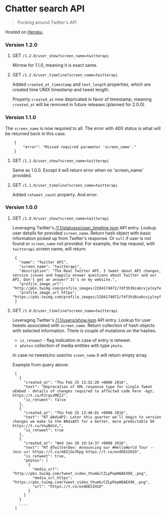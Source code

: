 # Chatter search API

> Pocking around Twitter's API

Hosted on [Heroku](https://chatter-search-api.herokuapp.com/).

### Version 1.2.0

1. GET `/1.2.0/user_show?screen_name=twitterapi`

	Mirrow for 1.1.0, meaning it is exact same.


2. GET `/1.2.0/user_timeline?screen_name=twitterapi`

	Added `created_at_timestamp` and `text_length` properties, which are created time UNIX timestamp and tweet length.

	Property `created_at` now depricated in favor of timestamp, meaning `created_at` will be removed in future releases (planned for 2.0.0).

### Version 1.1.0

The `screen_name` is now required to all. The error with 400 status is what will be returned back in this case.


		{
			"error": "Missed required parameter 'screen_name'."
		}


1. GET `/1.1.0/user_show?screen_name=twitterapi`

	Same as 1.0.0. Except it will return error when no 'screen_name' provided.


2. GET `/1.1.0/user_timeline?screen_name=twitterapi`

	Added `retweet_count` property. And error.

### Version 1.0.0


1. GET `/1.0.0/user_show?screen_name=twitterapi`

	Leveraging Twitter's [/1.1/statuses/user_timeline.json](https://dev.twitter.com/rest/reference/get/statuses/user_timeline) API entry.
	Lookup user details for provided `screen_name`.
	Return hash object with basic information picked up from Twitter's response.
	Or `null` if user is not found or `screen_name` not provided.
	For example, the top request, with `twitterapi` screen name, will return:


		{
		  "name": "Twitter API",
		  "screen_name": "twitterapi",
		  "description": "The Real Twitter API. I tweet about API changes, service issues and happily answer questions about Twitter and our API. Don't get an answer? It's on my website.",
		  "profile_image_url": "http://pbs.twimg.com/profile_images/2284174872/7df3h38zabcvjylnyfe3_normal.png",
		  "profile_image_url_https": "https://pbs.twimg.com/profile_images/2284174872/7df3h38zabcvjylnyfe3_normal.png"
		}



2. GET `/1.0.0/user_timeline?screen_name=twitterapi`

	Leveraging Twitter's [/1.1/users/show.json](https://dev.twitter.com/rest/reference/get/users/show) API entry.
	Lookup for user tweets associated with `screen_name`.
	Return collection of hash objects with selected information. There is couple of mutations on the hashes.

	-  `is_retweet` - flag indication in case of entry is retweet.
	-  `photos` collection of media entities with type `photo`.

	In case no tweets/no user/no `sceen_name` it will return empty array.

	Example from query above:


		[
		  {
		    "created_at": "Thu Feb 25 13:52:20 +0000 2016",
		    "text": "Deprecation of XML response type for single Tweet oEmbed - details of changes required to affected code here -&gt; https://t.co/PJrqvzMEIJ",
		    "is_retweet": false
		  },
		  {
		    "created_at": "Thu Feb 25 13:46:01 +0000 2016",
		    "text": "RT @AdsAPI: Later this quarter we’ll begin to version changes we make to the #AdsAPI for a better, more predictable DX https://t.co/VnyBdsV…",
		    "is_retweet": true
		  },
		  {
		    "created_at": "Wed Jan 20 19:14:37 +0000 2016",
		    "text": "RT @TwitterDev: Announcing our #HelloWorld Tour -- Join us! https://t.co/m8ZjGu7Kpg https://t.co/ondOESIH1O",
		    "is_retweet": true,
		    "photos": [
		      {
		        "media_url": "http://pbs.twimg.com/tweet_video_thumb/CZLpPepWQAEX98_.png",
		        "media_url_https": "https://pbs.twimg.com/tweet_video_thumb/CZLpPepWQAEX98_.png",
		        "url": "https://t.co/ondOESIH1O"
		      }
		    ]
		  }
		  ....
		]
